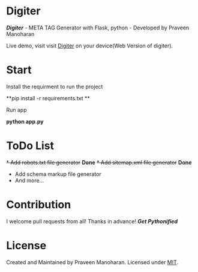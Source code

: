 # Digiter
***Digiter*** - META TAG Generator with Flask, python - Developed by Praveen Manoharan

Live demo, visit visit [Digiter](https://digiterbee.herokuapp.com/) on your device(Web Version of digiter).


# Start

Install the requirment to run the project

**pip install -r requirements.txt **

Run app

**python app.py**


# ToDo List

<strike>* Add robots.txt file generator</strike> **Done**
<strike>* Add sitemap.xml file generator</strike> **Done**
* Add schema markup file generator 
* And more...


# Contribution
I welcome pull requests from all! Thanks in advance! 
***Get Pythonified***


# License

Created and Maintained by Praveen Manoharan. Licensed under [MIT](LICENSE).
